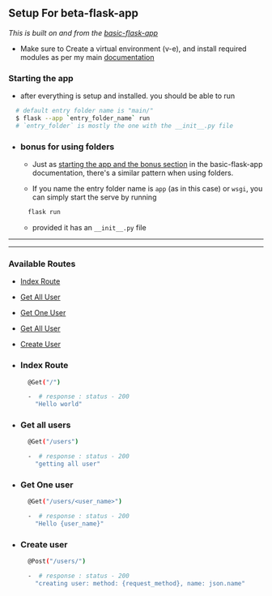 ## Setup For beta-flask-app

_This is built on and from the [basic-flask-app](../basic-flask-app/README.md)_

- Make sure to Create a virtual environment (v-e), and install required modules as per my main [documentation](../../README.md#configuring-a-virtual-environment-v-e)

### Starting the app

- after everything is setup and installed. you should be able to run

```bash
  # default entry folder name is "main/"
  $ flask --app `entry_folder_name` run
  # `entry_folder` is mostly the one with the __init__.py file
```

- ### bonus for using folders

  - Just as [starting the app and the bonus section](../basic-flask-app/README.md#starting-the-app) in the basic-flask-app documentation, there's a similar pattern when using folders.

  - If you name the entry folder name is `app` (as in this case) or `wsgi`, you can simply start the serve by running

  ```bash
    flask run
  ```

  - provided it has an `__init__.py` file

___
___

### Available Routes

- [Index Route](#index-route)

- [Get All User](#get-all-users)

- [Get One User](#get-one-user)

- [Get All User](#get-all-users)

- [Create User](#create-user)

- ### Index Route

  ```bash
    @Get("/")

    -  # response : status - 200
      "Hello world"
  ```

- ### Get all users

  ```bash
    @Get("/users")

    -  # response : status - 200
      "getting all user"
  ```

- ### Get One user

  ```bash
    @Get("/users/<user_name>")

    -  # response : status - 200
      "Hello {user_name}"
  ```

- ### Create user

  ```bash
    @Post("/users/")

    -  # response : status - 200
      "creating user: method: {request_method}, name: json.name"
  ```

